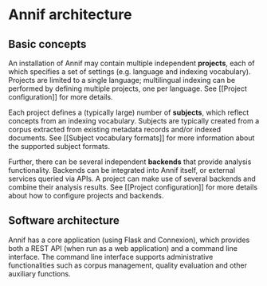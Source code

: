 # Annif architecture

## Basic concepts

An installation of Annif may contain multiple independent **projects**, each
of which specifies a set of settings (e.g. language and indexing
vocabulary). Projects are limited to a single language; multilingual
indexing can be performed by defining multiple projects, one per language.
See [[Project configuration]] for more details.

Each project defines a (typically large) number of **subjects**, which
reflect concepts from an indexing vocabulary. Subjects are typically created
from a corpus extracted from existing metadata records and/or indexed
documents. See [[Subject vocabulary formats]] for more information about the
supported subject formats.

Further, there can be several independent **backends** that provide analysis
functionality. Backends can be integrated into Annif itself, or external
services queried via APIs. A project can make use of several backends and
combine their analysis results. See [[Project configuration]] for more
details about how to configure projects and backends.

## Software architecture

Annif has a core application (using Flask and Connexion), which provides both a REST API (when run as a web application) and a command line interface. The command line interface supports administrative functionalities such as corpus management, quality evaluation and other auxiliary functions.